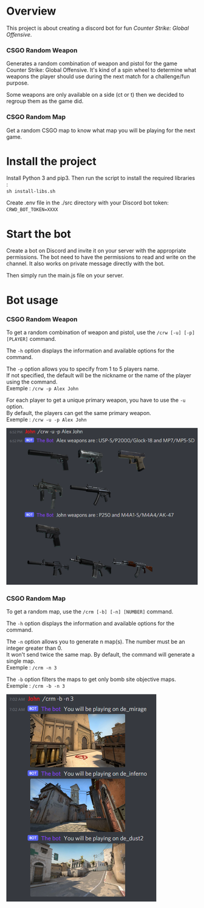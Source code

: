 # Overview
This project is about creating a discord bot for fun *Counter Strike: Global Offensive*.

### CSGO Random Weapon
Generates a random combination of weapon and pistol for the game Counter Strike: Global Offensive.
It's kind of a spin wheel to determine what weapons the player should use during the next match for a challenge/fun purpose.

Some weapons are only available on a side (ct or t) then we decided to regroup them as the game did.

### CSGO Random Map
Get a random CSGO map to know what map you will be playing for the next game.

# Install the project 
Install Python 3 and pip3. Then run the script to install the required libraries :
<br>`sh install-libs.sh`

Create .env file in the ./src directory with your Discord bot token:
<br>`CRWD_BOT_TOKEN=XXXX`

# Start the bot
Create a bot on Discord and invite it on your server with the appropriate permissions.
The bot need to have the permissions to read and write on the channel.
It also works on private message directly with the bot.

Then simply run the main.js file on your server.

# Bot usage

### CSGO Random Weapon
To get a random combination of weapon and pistol, use the `/crw [-u] [-p] [PLAYER]` command. 

The `-h` option displays the information and available options for the command.

The `-p` option allows you to specify from 1 to 5 players name.
<br>If not specified, the default will be the nickname or the name of the player using the command. 
<br>Exemple : `/crw -p Alex John`

For each player to get a unique primary weapon, you have to use the `-u` option.
<br>By default, the players can get the same primary weapon. 
<br>Exemple : `/crw -u -p Alex John`

<img src="resources/img/readme/crw_example.png" alt="Bot answer example for /crw command"/>

### CSGO Random Map
To get a random map, use the `/crm [-b] [-n] [NUMBER]` command.

The `-h` option displays the information and available options for the command.

The `-n` option allows you to generate n map(s). The number must be an integer greater than 0.
<br> It won't send twice the same map. By default, the command will generate a single map.
<br>Exemple : `/crm -n 3`

The `-b` option filters the maps to get only bomb site objective maps.
<br>Exemple : `/crm -b -n 3`

<img src="resources/img/readme/crm_example.png" alt="Bot answer example for /crm command"/>
